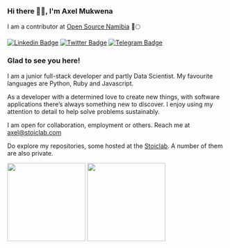 ### Hi there 👋🏾, I'm Axel Mukwena

I am a contributor at [Open Source Namibia](https://github.com/opennamibia) 🚀🌕

[![Linkedin Badge](https://img.shields.io/badge/-LinkedIn-0e76a8?style=flat-square&logo=Linkedin&logoColor=white)](https://linkedin.com/in/axelmukwena)
[![Twitter Badge](https://img.shields.io/badge/-Twitter-00acee?style=flat-square&logo=Twitter&logoColor=white)](https://twitter.com/axelmukwena)
[![Telegram Badge](https://img.shields.io/badge/-Telegram-0088cc?style=flat-square&logo=Telegram&logoColor=white)](https://t.me/axelmukwena)

### Glad to see you here! &nbsp;

I am a junior full-stack developer and partly Data Scientist. My favourite languages are Python, Ruby and Javascript.

As a developer with a determined love to create new things, with software applications there’s always something new to discover. I enjoy using my attention to detail to help solve problems sustainably.

I am open for collaboration, employment or others. Reach me at axel@stoiclab.com

Do explore my repositories, some hosted at the [Stoiclab](https://github.com/stoiclb/). A number of them are also private.

<p>
  <img height="180em" src="https://github-readme-stats.vercel.app/api?username=axelmukwena&show_icons=true&bg_color=0D1117&text_color=c9d1d9&&&count_private=true&include_all_commits=true" />
  <img height="180em" src="https://github-readme-stats.vercel.app/api/top-langs/?username=axelmukwena&exclude_repo=KNN-Image-Classification&show_icons=true&bg_color=0D1117&text_color=c9d1d9&layout=compact&langs_count=8"/>
</p>
